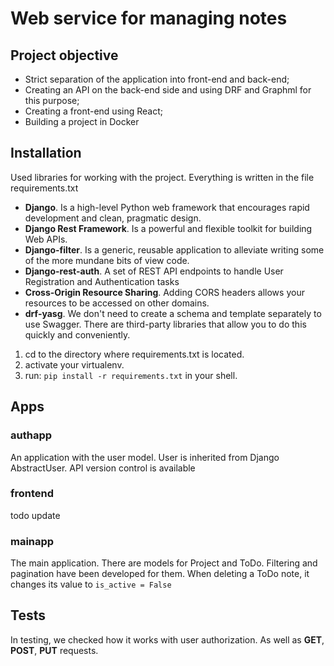 # Web service for managing notes

## Project objective

- Strict separation of the application into front-end and back-end;
- Creating an API on the back-end side and using DRF and Graphml for this purpose;
- Creating a front-end using React;
- Building a project in Docker

## Installation

Used libraries for working with the project. Everything is written in the file requirements.txt

- **Django**. Is a high-level Python web framework that encourages rapid development and clean, pragmatic design.
- **Django Rest Framework**. Is a powerful and flexible toolkit for building Web APIs.
- **Django-filter**. Is a generic, reusable application to alleviate writing some of the more mundane bits of view code.
- **Django-rest-auth**. A set of REST API endpoints to handle User Registration and Authentication tasks
- **Cross-Origin Resource Sharing**. Adding CORS headers allows your resources to be accessed on other domains.
- **drf-yasg**. We don't need to create a schema and template separately to use Swagger. There are third-party libraries
  that allow you to do this quickly and conveniently.

1. cd to the directory where requirements.txt is located.
2. activate your virtualenv.
3. run: ```pip install -r requirements.txt``` in your shell.

## Apps

### authapp

An application with the user model. User is inherited from Django AbstractUser. API version control is available

### frontend

todo update

### mainapp

The main application. There are models for Project and ToDo. Filtering and pagination have been developed for them. When
deleting a ToDo note, it changes its value to ```is_active = False```

## Tests

In testing, we checked how it works with user authorization. As well as **GET**, **POST**, **PUT** requests.
